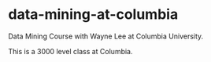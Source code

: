 # data-mining-at-columbia
Data Mining Course with Wayne Lee at Columbia University.

This is a 3000 level class at Columbia. 